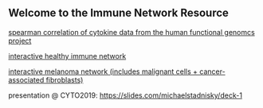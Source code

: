 ## Welcome to the Immune Network Resource 


[spearman correlation of cytokine data from the human functional genomcs project](https://ironaquaman.github.io/healthyheatmap/hfgpintheatmap.html)

[interactive healthy immune network](https://ironaquaman.github.io/healthy_network/index.html)

[interactive melanoma network (includes malignant cells + cancer-associated fibroblasts)](https://ironaquaman.github.io/melanoma_network/network/index.html)

presentation @ CYTO2019: https://slides.com/michaelstadnisky/deck-1
